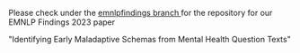

Please check under the <a href="https://github.com/NUS-IDS/ems_mentalhealth/tree/emnlpfindings"> emnlpfindings branch </a> for the repository 
for our EMNLP Findings 2023 paper 

"Identifying Early Maladaptive Schemas from Mental Health Question Texts"
